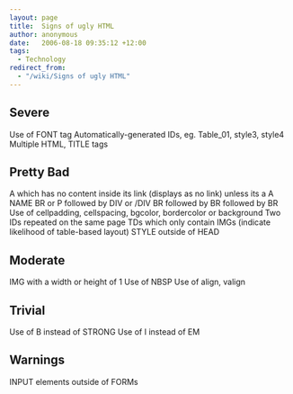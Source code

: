 ```yaml
---
layout: page
title:  Signs of ugly HTML
author: anonymous
date:   2006-08-18 09:35:12 +12:00
tags:
  - Technology
redirect_from:
  - "/wiki/Signs of ugly HTML"
---
```


## Severe
Use of FONT tag
Automatically-generated IDs, eg. Table_01, style3, style4
Multiple HTML, TITLE tags

## Pretty Bad
A which has no content inside its link (displays as no link) unless its a A NAME
BR or P followed by DIV or /DIV
BR followed by BR followed by BR
Use of cellpadding, cellspacing, bgcolor, bordercolor or background
Two IDs repeated on the same page
TDs which only contain IMGs (indicate likelihood of table-based layout)
STYLE outside of HEAD

## Moderate
IMG with a width or height of 1
Use of NBSP
Use of align, valign

## Trivial
Use of B instead of STRONG
Use of I instead of EM

## Warnings
INPUT elements outside of FORMs
